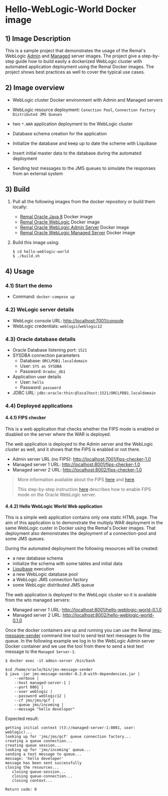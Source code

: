 # Hello-WebLogic-World Docker image

## 1) Image Description
This is a sample project that demonstrates the usage of the Remal's WebLogic [Admin](../oracle-weblogic-12.2.1.4-admin-server) and [Managed](../oracle-weblogic-12.2.1.4-managed-server) server images.
The project give a step-by-step guide how to build easily a dockerized WebLogic cluster with automated application deployment using the Remal Docker images.
The project shows best practices as well to cover the typical use cases.

## 2) Image overview
* WebLogic cluster Docker environment with Admin and Managed servers


* WebLogic resource deployment: `Conection Pool`, `Connection Factory` `Distributed JMS Queues`


* two `*.WAR` application deployment to the WebLogic cluster


* Database schema creation for the application


* Initialize the database and keep up to date the scheme with Liquibase


* Insert initial master data to the database during the automated deployment


* Sending test messages to the JMS queues to simulate the responses from an external system

## 3) Build
1) Pull all the following images from the docker repository or build them locally:
    * [Remal Oracle Java 8](../../java/oracle-java-8) Docker image
    * [Remal Oracle WebLogic](../oracle-weblogic-12.2.1.4) Docker image
    * [Remal Oracle WebLogic Admin Server](../oracle-weblogic-12.2.1.4-admin-server) Docker image
    * [Remal Oracle WebLogic Managed Server](../oracle-weblogic-12.2.1.4-managed-server) Docker image

2) Build this image using:
    ```
    $ cd hello-weblogic-world
    $ ./build.sh
    ```

## 4) Usage
### 4.1) Start the demo
* Command: `docker-compose up`

### 4.2) WeLogic server details
* WebLogic console URL: [http://localhost:7001/console](http://localhost:7001/console)
* WebLogic credentials: `weblogic`/`weblogic12`

### 4.3) Oracle database details
* Oracle Database listening port: `1521`
* SYSDBA connection parameters
    * Database: `ORCLPDB1.localdomain`
    * User: `SYS as SYSDBA`
    * Password: `Oradoc_db1`
* Application user details
  * User: `hello`
  * Password: `password`
* JDBC URL: `jdbc:oracle:thin:@localhost:1521/ORCLPDB1.localdomain`

### 4.4) Deployed applications
#### 4.4.1) FIPS checker
This is a web application that checks whether the FIPS mode is enabled or disabled on the server where the WAR is deployed.

The web application is deployed to the Admin server and the WebLogic cluster as well, and it shows that the FIPS is enabled or not there.
* Admin server URL (no FIPS): [http://localhost:7001/fips-checker-1.0](http://localhost:7001/fips-checker-1.0)
* Managed server 1 URL: [http://localhost:8001/fips-checker-1.0](http://localhost:8001/fips-checker-1.0)
* Managed server 2 URL: [http://localhost:8002/fips-checker-1.0](http://localhost:8002/fips-checker-1.0)

>More information available about the FIPS [here](https://www.wolfssl.com/license/fips) and [here](https://en.wikipedia.org/wiki/FIPS_140-2).
>
>This step-by-step instruction [here](https://docs.oracle.com/middleware/1213/wls/SECMG/fips.htm#SECMG768) describes how to enable FIPS mode on the Oracle WebLogic server.

#### 4.4.2) Hello WebLogic World Web application
This is a simple web application contains only one static HTML page.
The aim of this application is to demonstrate the multiply WAR deployment in the same WebLogic custer in Docker using the Remal's Docker images.
That deployment also demonstrates the deployment of a connection-pool and some JMS queues.

During the automated deployment the following resources will be created:
  * a new database schema
  * initialize the schema with some tables and initial data
  * [Liquibase](https://www.liquibase.org) execution
  * a new WebLogic database pool
  * a WebLogic JMS connection factory
  * some WebLogic distributed JMS queue

The web application is deployed to the WebLogic cluster so it is available from the wto managed servers:
* Managed server 1 URL: [http://localhost:8001/hello-weblogic-world-0.1.0](http://localhost:8001/hello-weblogic-world-0.1.0)
* Managed server 2 URL: [http://localhost:8002/hello-weblogic-world-0.1.0](http://localhost:8002/hello-weblogic-world-0.1.0)

Once the docker containers are up and running you can use the Remal [jms-message-sender](https://github.com/zappee/jms-message-sender) command line tool to send test text messages to the queue.
In the following example we log in to the WebLogic Admin server Docker container and we use the tool from there to send a test text message to the `Managed Server-1`.
```
$ docker exec -it admin-server /bin/bash

$cd /home/oracle/bin/jms-message-sender
$ java -jar jms-message-sender-0.2.0-with-dependencies.jar |
    --verbose |
    --host managed-server-1 |
    --port 8001 |
    --user weblogic |
    --password weblogic12 |
    --cf jms/jms/qcf |
    --queue jms/incoming |
    --message "hello developer"
```

Expected result:
```
getting initial context (t3://managed-server-1:8001, user: weblogic)...
looking up for 'jms/jms/qcf' queue connection factory...
creating a queue connection...
creating queue session...
looking up for 'jms/incoming' queue...
sending a text message to queue...
message: 'hello developer'
message has been sent successfully
closing the resources...
   closing queue-session...
   closing queue-connection...
   closing context...

Return code: 0
```

